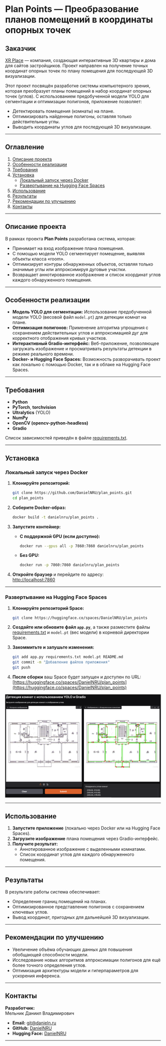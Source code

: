 # Plan Points — Преобразование планов помещений в координаты опорных точек

## Заказчик

[XR Place](https://xrplace.io) — компания, создающая интерактивные 3D квартиры и дома для сайтов застройщиков. Проект направлен на получение точных координат опорных точек по плану помещения для последующей 3D визуализации.

Этот проект посвящён разработке системы компьютерного зрения, которая преобразует планы помещений в набор координат опорных точек (углов). С использованием предобученной модели YOLO для сегментации и оптимизации полигонов, приложение позволяет:

- Детектировать помещения (комнаты) на плане.
- Оптимизировать найденные полигоны, оставляя только действительные углы.
- Выводить координаты углов для последующей 3D визуализации.

---

## Оглавление

1. [Описание проекта](#описание-проекта)
2. [Особенности реализации](#особенности-реализации)
3. [Требования](#требования)
4. [Установка](#установка)
   - [Локальный запуск через Docker](#локальный-запуск-чрез-docker)
   - [Развертывание на Hugging Face Spaces](#развертывание-на-hugging-face-spaces)
5. [Использование](#использование)
6. [Результаты](#результаты)
7. [Рекомендации по улучшению](#рекомендации-по-улучшению)
8. [Контакты](#контакты)

---

## Описание проекта

В рамках проекта **Plan Points** разработана система, которая:
- Принимает на вход изображение плана помещения.
- С помощью модели YOLO сегментирует помещение, выявляя объекты класса «room».
- Оптимизирует контуры обнаруженных объектов, оставляя только значимые углы или аппроксимируя дуговые участки.
- Возвращает аннотированное изображение и список координат углов каждого обнаруженного помещения.

---

## Особенности реализации

- **Модель YOLO для сегментации:** Использование предобученной модели YOLO (весовой файл `model.pt`) для детекции комнат на плане.
- **Оптимизация полигонов:** Применение алгоритма упрощения с сохранением действительных углов и аппроксимацией дуг для корректного отображения кривых участков.
- **Интерактивный Gradio-интерфейс:** Веб-приложение, позволяющее загружать изображение и просматривать результаты детекции в режиме реального времени.
- **Docker- и Hugging Face Spaces:** Возможность разворачивать проект как локально с помощью Docker, так и в облаке на Hugging Face Spaces.

---

## Требования

- **Python**
- **PyTorch**, **torchvision**
- **Ultralytics** (YOLO)
- **NumPy**
- **OpenCV (opencv-python-headless)**
- **Gradio**

Список зависимостей приведён в файле [requirements.txt](requirements.txt).

---

## Установка

### Локальный запуск через Docker

1. **Клонируйте репозиторий:**
   ```bash
   git clone https://github.com/DanielNRU/plan_points.git
   cd plan_points
   ```

2. **Соберите Docker-образ:**
   ```bash
   docker build -t danielnru/plan_points .
   ```

3. **Запустите контейнер:**
   - **С поддержкой GPU (если доступно):**
     ```bash
     docker run --gpus all -p 7860:7860 danielnru/plan_points
     ```
   - **Без GPU:**
     ```bash
     docker run -p 7860:7860 danielnru/plan_points
     ```

4. **Откройте браузер** и перейдите по адресу:  
   [http://localhost:7860](http://localhost:7860)

---

### Развертывание на Hugging Face Spaces

1. **Клонируйте репозиторий Space:**
   ```bash
   git clone https://huggingface.co/spaces/DanielNRU/plan_points
   ```

2. **Создайте или обновите файл `app.py`**, а также разместите файлы [requirements.txt](requirements.txt) и `model.pt` (вес модели) в корневой директории Space.

3. **Закоммитьте и запушьте изменения:**
   ```bash
   git add app.py requirements.txt model.pt README.md
   git commit -m "Добавление файлов приложения"
   git push
   ```

4. **После сборки** ваш Space будет запущен и доступен по URL:  
   [https://huggingface.co/spaces/DanielNRU/plan_points](https://huggingface.co/spaces/DanielNRU/plan_points)

![Пример интерфейса Gradio](screenshot.png)

---

## Использование

1. **Запустите приложение** (локально через Docker или на Hugging Face Spaces).
2. **Загрузите изображение** плана помещения через Gradio-интерфейс.
3. **Получите результат:**  
   - Аннотированное изображение с выделенными комнатами.  
   - Список координат углов для каждого обнаруженного помещения.

---

## Результаты

В результате работы система обеспечивает:
- Определение границ помещений на планах.
- Оптимизированное представление полигонов с сохранением ключевых углов.
- Вывод координат, пригодных для дальнейшей 3D визуализации.

---

## Рекомендации по улучшению

- Увеличение объёма обучающих данных для повышения обобщающей способности модели.
- Исследование новых алгоритмов аппроксимации полигонов для ещё более точного определения углов.
- Оптимизация архитектуры модели и гиперпараметров для ускорения инференса.

---

## Контакты

**Разработчик:**  
Мельник Даниил Владимирович  
- **Email:** git@danieln.ru  
- **GitHub:** [DanielNRU](https://github.com/DanielNRU)  
- **Hugging Face:** [DanielNRU](https://huggingface.co/DanielNRU)

---